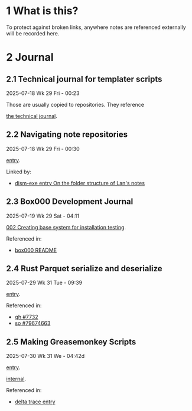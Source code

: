 # 1 What is this?

To protect against broken links, anywhere notes are referenced externally will be recorded here.

# 2 Journal

## 2.1 Technical journal for templater scripts

2025-07-18 Wk 29 Fri - 00:23

Those are usually copied to repositories. They reference

[the technical journal](https://github.com/LanHikari22/lan-setup-notes/blob/main/lan/by%20topic/tooling/obsidian/entries/2025/000%20Setting%20up%20time%20logging%20in%20Obsidian.md).

## 2.2 Navigating note repositories

2025-07-18 Wk 29 Fri - 00:30

[entry](https://github.com/delta-domain-rnd/delta-trace/blob/main/lan/docs/2025/000%20Navigating%20Note%20Repositories.md).

Linked by:

* [dism-exe entry On the folder structure of Lan's notes](https://github.com/dism-exe/dism-exe-notes/blob/main/lan/entries/2025/000%20On%20the%20folder%20structure%20of%20Lan's%20notes.md)

## 2.3 Box000 Development Journal

2025-07-19 Wk 29 Sat - 04:11

[002 Creating base system for installation testing](../../topics/tooling/linux/tasks/2025/002%20Creating%20base%20system%20for%20installation%20testing.md).

Referenced in:

* [box000 README](https://github.com/delta-domain-rnd/delta-box/tree/main/box/box000_blank_system)

## 2.4 Rust Parquet serialize and deserialize

2025-07-29 Wk 31 Tue - 09:39

[entry](https://github.com/dism-exe/dism-exe-notes/blob/main/lan/llm/weekly/2025/Wk%2025%20003%20Rust%20Parquet%20serialize%20and%20deserialize.md).

Referenced in:

* [gh #7732](https://github.com/apache/arrow-rs/issues/7732)
* [so #79674663](https://stackoverflow.com/questions/75124404/creating-datafusions-dataframe-from-vecstruct-in-rust/79674663#79674663)

## 2.5 Making Greasemonkey Scripts

2025-07-30 Wk 31 We - 04:42d

[entry](https://github.com/LanHikari22/lan-setup-notes/blob/3fbc4bad0a8e4f49739119f1acd88bf23f039bfb/lan/topics/tooling/web/entries/latest/000%20Making%20Greasemonkey%20scripts.md#16-creating-command-code-that-runs-every-t-ms).

[internal](../../topics/tooling/web/entries/2025/000%20Making%20Greasemonkey%20scripts.md).

Referenced in:

* [delta trace entry](https://github.com/delta-domain-rnd/delta-trace/blob/main/lan/topics/practice/ctf/topic/entries/2025/000%20Solving%20Mountain%20and%20Dragon%20CTF.md)
